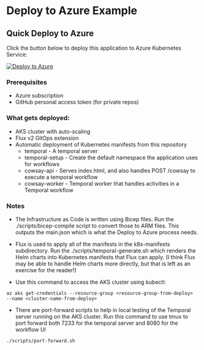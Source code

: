 # Deploy to Azure Example

## Quick Deploy to Azure

Click the button below to deploy this application to Azure Kubernetes Service:

[![Deploy to Azure](https://aka.ms/deploytoazurebutton)](https://portal.azure.com/#create/Microsoft.Template/uri/https%3A%2F%2Fraw.githubusercontent.com%2Fyondercloud%2Fdeploy-to-azure-example%2Fmain%2Finfrastructure%2Fmain.json)

### Prerequisites
- Azure subscription
- GitHub personal access token (for private repos)

### What gets deployed:
- AKS cluster with auto-scaling
- Flux v2 GitOps extension
- Automatic deployment of Kubernetes manifests from this repository
    - temporal - A temporal server
    - temporal-setup - Create the default namespace the application uses for workflows
    - cowsay-api - Serves index.html, and also handles POST /cowsay to execute a temporal workflow
    - cowsay-worker - Temporal worker that handles activities in a Temporal workflow


### Notes

- The Infrastructure as Code is written using Bicep files. Run the ./scripts/bicep-compile script to convert those to ARM files. This outputs the main.json which is what the Deploy to Azure process needs.

- Flux is used to apply all of the manifests in the k8s-manifests subdirectory. Run the ./scripts/temporal-generate.sh which renders the Helm charts into Kubernetes manifests that Flux can apply. (I think Flux may be able to handle Helm charts more directly, but that is left as an exercise for the reader!)

- Use this command to access the AKS cluster using kubectl:
```
az aks get-credentials --resource-group <resource-group-from-deploy>  --name <cluster-name-from-deploy>
```

- There are port-forward scripts to help in local testing of the Temporal server running on the AKS cluster.
Run this command to use tmux to port forward both 7233 for the temporal server and 8080 for the workflow UI

```
./scripts/port-forward.sh
```
